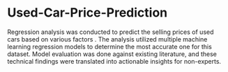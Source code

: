 # Used-Car-Price-Prediction
Regression analysis was conducted to predict the selling prices of used cars based on various factors . The analysis utilized multiple machine learning regression models to determine the most accurate one for this dataset.
Model evaluation was done against existing literature, and these technical findings were translated into actionable insights for non-experts.
